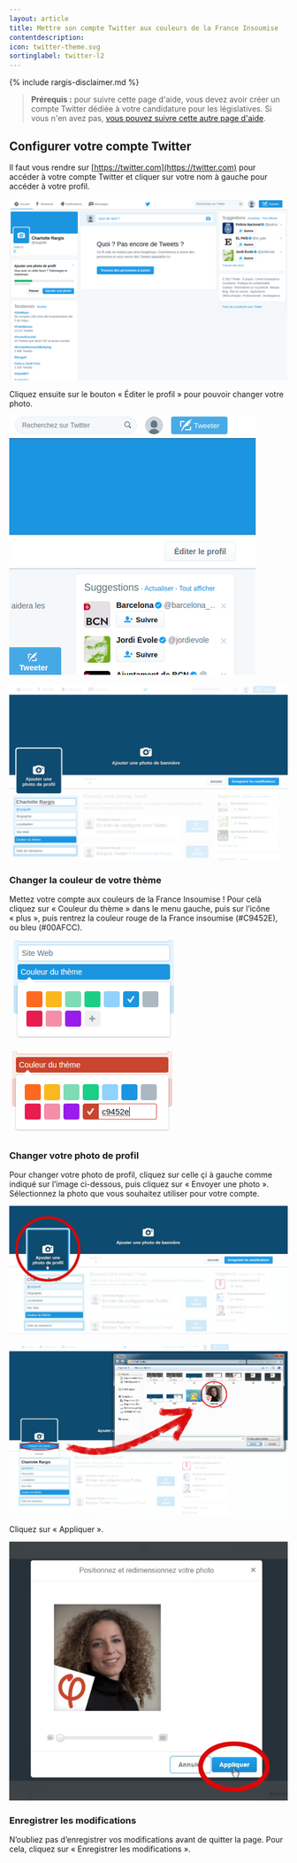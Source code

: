 ```yaml
---
layout: article
title: Mettre son compte Twitter aux couleurs de la France Insoumise
contentdescription:
icon: twitter-theme.svg
sortinglabel: twitter-l2
---
```


{% include rargis-disclaimer.md %}

>**Prérequis :**
>pour suivre cette page d'aide, vous devez avoir créer un compte Twitter dédiée à votre candidature pour les législatives. Si vous n'en avez pas, [vous pouvez suivre cette autre page d'aide](/reseauxsociaux/twitter-creer-compte).

## Configurer votre compte Twitter

Il faut vous rendre sur [https://twitter.com](https://twitter.com) pour accéder à votre compte Twitter et cliquer sur votre nom à gauche pour accéder à votre profil.

![Page d’accueil de Twitter](/assets/images/screenshots/tw-5.png)

Cliquez ensuite sur le bouton « Éditer le profil » pour pouvoir changer votre photo.

![Page de profil Twitter](/assets/images/screenshots/tw-6.png)

![Page d’édition de profil Twitter](/assets/images/screenshots/tw-7.png)

### Changer la couleur de votre thème

Mettez votre compte aux couleurs de la France Insoumise ! Pour celà cliquez sur « Couleur du thème » dans le menu gauche, puis sur l’icône « plus », puis rentrez la couleur rouge de la France insoumise (#C9452E), ou bleu (#00AFCC).

![L’outil pour changer la couleur de votre thème Twitter - Etape 1](/assets/images/screenshots/tw-color1.png)

![L’outil pour changer la couleur de votre thème Twitter - Etape 2](/assets/images/screenshots/tw-color2.png)

### Changer votre photo de profil

Pour changer votre photo de profil, cliquez sur celle çi à gauche comme indiqué sur l’image ci-dessous, puis cliquez sur « Envoyer une photo ». Sélectionnez la photo que vous souhaitez utiliser pour votre compte.

![Changement de photo de profil dans Twitter - Etape 1](/assets/images/screenshots/tw-add-photo1.png)

![Changement de photo de profil dans Twitter - Etape 2](/assets/images/screenshots/tw-add-photo2.png)

Cliquez sur « Appliquer ».

![Changement de photo de profil dans Twitter - Etape 3](/assets/images/screenshots/tw-add-photo3.png)

### Enregistrer les modifications

N’oubliez pas d’enregistrer vos modifications avant de quitter la page. Pour cela, cliquez sur « Enregistrer les modifications ».

